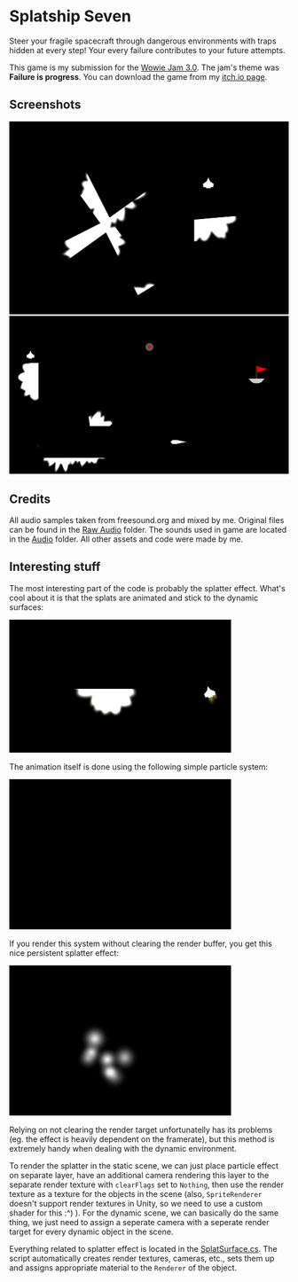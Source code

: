 # Splatship Seven

Steer your fragile spacecraft through dangerous environments with traps hidden at every step! Your every failure contributes to your future attempts.

This game is my submission for the [Wowie Jam 3.0](https://itch.io/jam/wowie-jam-3 "Wowie Jam 3.0"). The jam\'s theme was **Failure is progress**. You can download the game from my [itch.io page](https://wonrzrzeczny.itch.io/splatship-seven "Splatship Seven").

Screenshots
-----------

<img src="/Screenshots/ss1.png" alt="" width="600">
<img src="/Screenshots/ss2.png" alt="" width="600">


Credits
-------

All audio samples taken from freesound.org and mixed by me. Original files can be found in the [Raw Audio](Assets/Raw%20Audio) folder. The sounds used in game are located in the [Audio](Assets/Audio) folder.
All other assets and code were made by me.


Interesting stuff
-----------------

The most interesting part of the code is probably the splatter effect. What\'s cool about it is that the splats are animated and stick to the dynamic surfaces:

<img src="/Screenshots/gif1.gif" alt="" width="400">


The animation itself is done using the following simple particle system:

<img src="/Screenshots/gif2.gif" alt="" width="400">


If you render this system without clearing the render buffer, you get this nice persistent splatter effect:

<img src="/Screenshots/gif3.gif" alt="" width="400">


Relying on not clearing the render target unfortunatelly has its problems (eg. the effect is heavily dependent on the framerate), but this method is extremely handy when dealing with the dynamic environment.

To render the splatter in the static scene, we can just place particle effect on separate layer, have an additional camera rendering this layer to the separate render texture with `clearFlags` set to `Nothing`, then use the render texture as a texture for the objects in the scene (also, `SpriteRenderer` doesn\'t support render textures in Unity, so we need to use a custom shader for this :^) ).
For the dynamic scene, we can basically do the same thing, we just need to assign a seperate camera with a seperate render target for every dynamic object in the scene.

Everything related to splatter effect is located in the [SplatSurface.cs](Assets/Scripts/SplatSurface.cs). The script automatically creates render textures, cameras, etc., sets them up and assigns appropriate material to the `Renderer` of the object.